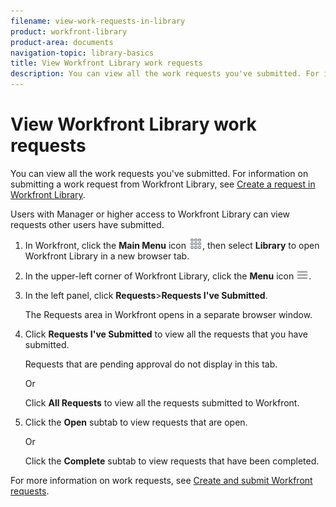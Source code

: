 ```yaml
---
filename: view-work-requests-in-library
product: workfront-library
product-area: documents
navigation-topic: library-basics
title: View Workfront Library work requests
description: You can view all the work requests you've submitted. For information on submitting a work request from Workfront Library, see Create a request in Workfront Library.
---
```


# View Workfront Library work requests

You can view all the work requests you've submitted. For information on submitting a work request from Workfront Library, see [Create a request in Workfront Library](../../../workfront-library/content-management/basics/create-a-request-in-wf-library.md).

Users with Manager or higher access to Workfront Library can view requests other users have submitted.

1. In Workfront, click the **Main Menu** icon ![](assets/main-menu-icon.png), then select **Library** to open Workfront Library in a new browser tab.
1. In the upper-left corner of Workfront Library, click the **Menu** icon ![](assets/library-menu-icon.png).
1. In the left panel, click **Requests**>**Requests I've Submitted**.

   The Requests area in Workfront opens in a separate browser window.

1. Click **Requests I've Submitted** to view all the requests that you have submitted.

   Requests that are pending approval do not display in this tab.

   Or

   Click **All Requests**&nbsp;to view all the requests submitted to Workfront.

1. Click the **Open** subtab to view requests that are open.

   Or

   Click the **Complete** subtab to view requests that have been completed.

For more information on work requests, see [Create and submit Workfront requests](create-submit-requests.md).

